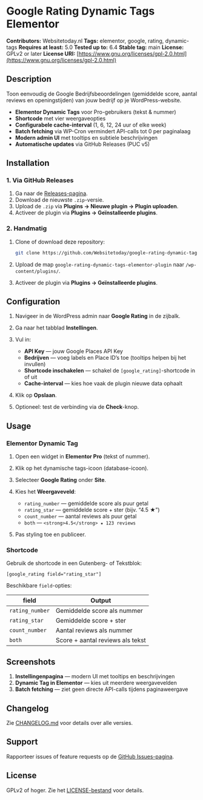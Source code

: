 # Google Rating Dynamic Tags Elementor

**Contributors:** Websitetoday.nl
**Tags:** elementor, google, rating, dynamic-tags
**Requires at least:** 5.0
**Tested up to:** 6.4
**Stable tag:** main
**License:** GPLv2 or later
**License URI:** [https://www.gnu.org/licenses/gpl-2.0.html](https://www.gnu.org/licenses/gpl-2.0.html)

## Description

Toon eenvoudig de Google Bedrijfsbeoordelingen (gemiddelde score, aantal reviews en openingstijden) van jouw bedrijf op je WordPress-website.

* **Elementor Dynamic Tags** voor Pro-gebruikers (tekst & nummer)
* **Shortcode** met vier weergaveopties
* **Configurabele cache-interval** (1, 6, 12, 24 uur of elke week)
* **Batch fetching** via WP-Cron vermindert API-calls tot 0 per paginalaag
* **Modern admin UI** met tooltips en subtiele beschrijvingen
* **Automatische updates** via GitHub Releases (PUC v5)

## Installation

### 1. Via GitHub Releases

1. Ga naar de [Releases-pagina](https://github.com/Websitetoday/google-rating-dynamic-tags-elementor-plugin/releases).
2. Download de nieuwste `.zip`-versie.
3. Upload de `.zip` via **Plugins → Nieuwe plugin → Plugin uploaden**.
4. Activeer de plugin via **Plugins → Geïnstalleerde plugins**.

### 2. Handmatig

1. Clone of download deze repository:

   ```bash
   git clone https://github.com/Websitetoday/google-rating-dynamic-tags-elementor-plugin.git
   ```
2. Upload de map `google-rating-dynamic-tags-elementor-plugin` naar `/wp-content/plugins/`.
3. Activeer de plugin via **Plugins → Geïnstalleerde plugins**.

## Configuration

1. Navigeer in de WordPress admin naar **Google Rating** in de zijbalk.
2. Ga naar het tabblad **Instellingen**.
3. Vul in:

   * **API Key** — jouw Google Places API Key
   * **Bedrijven** — voeg labels en Place ID’s toe (tooltips helpen bij het invullen)
   * **Shortcode inschakelen** — schakel de `[google_rating]`-shortcode in of uit
   * **Cache-interval** — kies hoe vaak de plugin nieuwe data ophaalt
4. Klik op **Opslaan**.
5. Optioneel: test de verbinding via de **Check**-knop.

## Usage

### Elementor Dynamic Tag

1. Open een widget in **Elementor Pro** (tekst of nummer).
2. Klik op het dynamische tags-icoon (database-icoon).
3. Selecteer **Google Rating** onder **Site**.
4. Kies het **Weergaveveld**:

   * `rating_number` — gemiddelde score als puur getal
   * `rating_star` — gemiddelde score + ster (bijv. “4.5 ★”)
   * `count_number` — aantal reviews als puur getal
   * `both` — `<strong>4.5</strong> ★ 123 reviews`
5. Pas styling toe en publiceer.

### Shortcode

Gebruik de shortcode in een Gutenberg- of Tekstblok:

```shortcode
[google_rating field="rating_star"]
```

Beschikbare `field`-opties:

| field           | Output                           |
| --------------- | -------------------------------- |
| `rating_number` | Gemiddelde score als nummer      |
| `rating_star`   | Gemiddelde score + ster          |
| `count_number`  | Aantal reviews als nummer        |
| `both`          | Score + aantal reviews als tekst |

## Screenshots

1. **Instellingenpagina** — modern UI met tooltips en beschrijvingen
2. **Dynamic Tag in Elementor** — kies uit meerdere weergavevelden
3. **Batch fetching** — ziet geen directe API-calls tijdens paginaweergave

## Changelog

Zie [CHANGELOG.md](CHANGELOG.md) voor details over alle versies.

## Support

Rapporteer issues of feature requests op de [GitHub Issues-pagina](https://github.com/Websitetoday/google-rating-dynamic-tags-elementor-plugin/issues).

## License

GPLv2 of hoger. Zie het [LICENSE-bestand](LICENSE) voor details.
